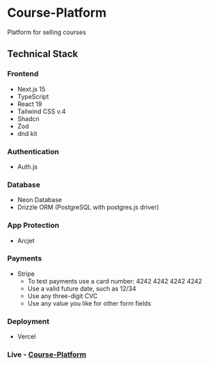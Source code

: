 # Course-Platform

Platform for selling courses

## Technical Stack

### Frontend
- Next.js 15
- TypeScript
- React 19
- Tailwind CSS v.4
- Shadcn
- Zod
- dnd kit

### Authentication
- Auth.js

### Database
- Neon Database
- Drizzle ORM (PostgreSQL with postgres.js driver)

### App Protection
- Arcjet
  
### Payments
- Stripe
  - To test payments use a card number: 4242 4242 4242 4242
  - Use a valid future date, such as 12/34
  - Use any three-digit CVC
  - Use any value you like for other form fields

### Deployment
- Vercel 
### Live - [Course-Platform](https://course-platform-sooty.vercel.app) 
